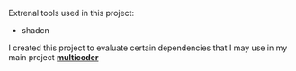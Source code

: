 Extrenal tools used in this project:
- shadcn

I created this project to evaluate certain dependencies that I may use in my main project [**multicoder**](https://github.com/zaixrx/multicode)
